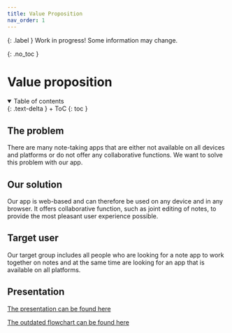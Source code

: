 ```yaml
---
title: Value Proposition
nav_order: 1
---
```


{: .label }
Work in progress! Some information may change.

{: .no_toc }
# Value proposition

<details open markdown="block">
{: .text-delta }
<summary>Table of contents</summary>
+ ToC
{: toc }
</details>

## The problem

There are many note-taking apps that are either not available on all devices and platforms or do not offer any collaborative functions. We want to solve this problem with our app.
## Our solution

Our app is web-based and can therefore be used on any device and in any browser. It offers collaborative function, such as joint editing of notes, to provide the most pleasant user experience possible.
## Target user

Our target group includes all people who are looking for a note app to work together on notes and at the same time are looking for an app that is available on all platforms.

## Presentation

[The presentation can be found here](files/Presentation.pdf)

[The outdated flowchart can be found here](files/Old_flowchart.png)